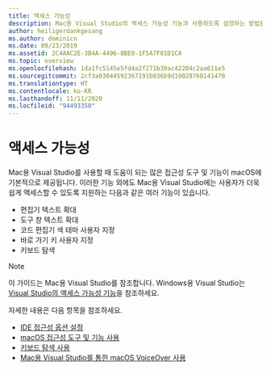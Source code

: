 ```yaml
---
title: 액세스 가능성
description: Mac용 Visual Studio의 액세스 가능성 기능과 사용하도록 설정하는 방법을 소개합니다.
author: heiligerdankgesang
ms.author: dominicn
ms.date: 09/23/2019
ms.assetid: 2C4AAC2E-3B4A-4496-8BE0-1F5A7F81D1CA
ms.topic: overview
ms.openlocfilehash: 1da1fc5145e5fd4a2f271b30ac42204c2aa611e5
ms.sourcegitcommit: 2cf3a03044592367191b836b9d19028768141470
ms.translationtype: HT
ms.contentlocale: ko-KR
ms.lasthandoff: 11/11/2020
ms.locfileid: "94493350"
---
```

# <a name="accessibility"></a>액세스 가능성

Mac용 Visual Studio를 사용할 때 도움이 되는 많은 접근성 도구 및 기능이 macOS에 기본적으로 제공됩니다.  이러한 기능 외에도 Mac용 Visual Studio에는 사용자가 더욱 쉽게 액세스할 수 있도록 지원하는 다음과 같은 여러 기능이 있습니다.

* 편집기 텍스트 확대
* 도구 창 텍스트 확대
* 코드 편집기 색 테마 사용자 지정
* 바로 가기 키 사용자 지정
* 키보드 탐색

> [!NOTE]
> 이 가이드는 Mac용 Visual Studio를 참조합니다. Windows용 Visual Studio는 [Visual Studio의 액세스 가능성 기능](/visualstudio/ide/reference/accessibility-features-of-visual-studio)을 참조하세요.

자세한 내용은 다음 항목을 참조하세요.

* [IDE 접근성 옵션 설정](accessibility-ide-options.md)
* [macOS 접근성 도구 및 기능 사용](accessibility-macos.md)
* [키보드 탐색 사용](accessibility-keyboard.md)
* [Mac용 Visual Studio를 통한 macOS VoiceOver 사용](accessibility-voiceover.md)